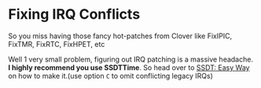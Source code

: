 # Fixing IRQ Conflicts

So you miss having those fancy hot-patches from Clover like FixIPIC, FixTMR, FixRTC, FixHPET, etc

Well 1 very small problem, figuring out IRQ patching is a massive headache. **I highly recommend you use SSDTTime**. So head over to [SSDT: Easy Way](/ssdt-easy.md) on how to make it.(use option `C` to omit conflicting legacy IRQs)

